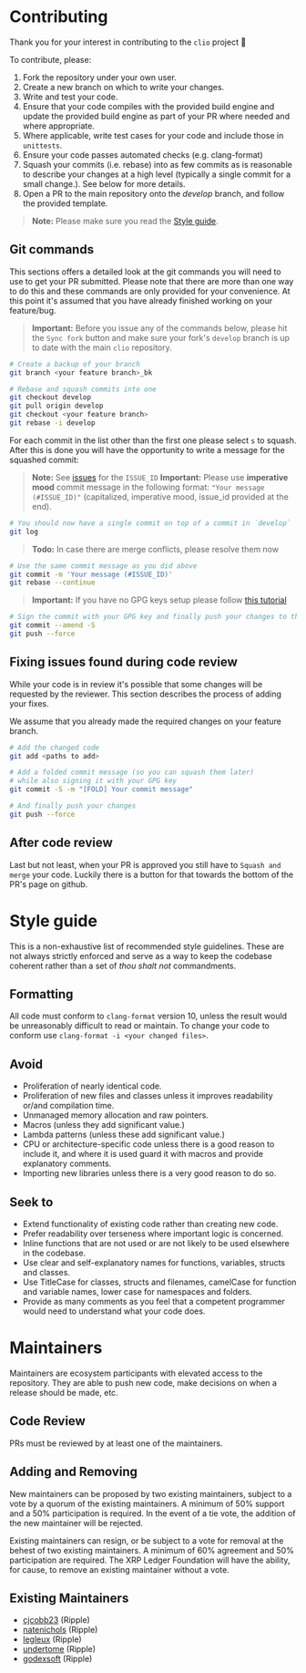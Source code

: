 # Contributing
Thank you for your interest in contributing to the `clio` project 🙏

To contribute, please:
1. Fork the repository under your own user.
2. Create a new branch on which to write your changes.
3. Write and test your code.
4. Ensure that your code compiles with the provided build engine and update the provided build engine as part of your PR where needed and where appropriate.
5. Where applicable, write test cases for your code and include those in `unittests`.
6. Ensure your code passes automated checks (e.g. clang-format)
7. Squash your commits (i.e. rebase) into as few commits as is reasonable to describe your changes at a high level (typically a single commit for a small change.). See below for more details.
8. Open a PR to the main repository onto the _develop_ branch, and follow the provided template.

> **Note:** Please make sure you read the [Style guide](#style-guide).

## Git commands
This sections offers a detailed look at the git commands you will need to use to get your PR submitted. 
Please note that there are more than one way to do this and these commands are only  provided for your convenience.
At this point it's assumed that you have already finished working on your feature/bug.

> **Important:** Before you issue any of the commands below, please hit the `Sync fork` button and make sure your fork's `develop` branch is up to date with the main `clio` repository.

``` bash
# Create a backup of your branch
git branch <your feature branch>_bk

# Rebase and squash commits into one
git checkout develop
git pull origin develop
git checkout <your feature branch>
git rebase -i develop
```
For each commit in the list other than the first one please select `s` to squash.
After this is done you will have the opportunity to write a message for the squashed commit:

> **Note:** See [issues](https://github.com/XRPLF/clio/issues) for the `ISSUE_ID`
> **Important:** Please use **imperative mood** commit message in the following format: `"Your message (#ISSUE_ID)"` (capitalized, imperative mood, issue_id provided at the end).

``` bash
# You should now have a single commit on top of a commit in `develop`
git log
```
> **Todo:** In case there are merge conflicts, please resolve them now

``` bash
# Use the same commit message as you did above
git commit -m 'Your message (#ISSUE_ID)'
git rebase --continue
```

> **Important:** If you have no GPG keys setup please follow [this tutorial](https://docs.github.com/en/authentication/managing-commit-signature-verification/adding-a-gpg-key-to-your-github-account)

``` bash
# Sign the commit with your GPG key and finally push your changes to the repo
git commit --amend -S
git push --force
```

## Fixing issues found during code review
While your code is in review it's possible that some changes will be requested by the reviewer.
This section describes the process of adding your fixes.

We assume that you already made the required changes on your feature branch.

``` bash
# Add the changed code
git add <paths to add>

# Add a folded commit message (so you can squash them later)
# while also signing it with your GPG key
git commit -S -m "[FOLD] Your commit message"

# And finally push your changes
git push --force
```
## After code review
Last but not least, when your PR is approved you still have to `Squash and merge` your code. 
Luckily there is a button for that towards the bottom of the PR's page on github.

# Style guide
This is a non-exhaustive list of recommended style guidelines. These are not always strictly enforced and serve as a way to keep the codebase coherent rather than a set of _thou shalt not_ commandments.

## Formatting
All code must conform to `clang-format` version 10, unless the result would be unreasonably difficult to read or maintain.
To change your code to conform use `clang-format -i <your changed files>`.

## Avoid
* Proliferation of nearly identical code.
* Proliferation of new files and classes unless it improves readability or/and compilation time.
* Unmanaged memory allocation and raw pointers.
* Macros (unless they add significant value.)
* Lambda patterns (unless these add significant value.)
* CPU or architecture-specific code unless there is a good reason to include it, and where it is used guard it with macros and provide explanatory comments.
* Importing new libraries unless there is a very good reason to do so.

## Seek to
* Extend functionality of existing code rather than creating new code.
* Prefer readability over terseness where important logic is concerned.
* Inline functions that are not used or are not likely to be used elsewhere in the codebase.
* Use clear and self-explanatory names for functions, variables, structs and classes.
* Use TitleCase for classes, structs and filenames, camelCase for function and variable names, lower case for namespaces and folders.
* Provide as many comments as you feel that a competent programmer would need to understand what your code does.

# Maintainers
Maintainers are ecosystem participants with elevated access to the repository. They are able to push new code, make decisions on when a release should be made, etc.

## Code Review
PRs must be reviewed by at least one of the maintainers.

## Adding and Removing
New maintainers can be proposed by two existing maintainers, subject to a vote by a quorum of the existing maintainers. A minimum of 50% support and a 50% participation is required. In the event of a tie vote, the addition of the new maintainer will be rejected.

Existing maintainers can resign, or be subject to a vote for removal at the behest of two existing maintainers. A minimum of 60% agreement and 50% participation are required. The XRP Ledger Foundation will have the ability, for cause, to remove an existing maintainer without a vote.

## Existing Maintainers

* [cjcobb23](https://github.com/cjcobb23) (Ripple)
* [natenichols](https://github.com/natenichols) (Ripple)
* [legleux](https://github.com/legleux) (Ripple)
* [undertome](https://github.com/undertome) (Ripple)
* [godexsoft](https://github.com/godexsoft) (Ripple)
